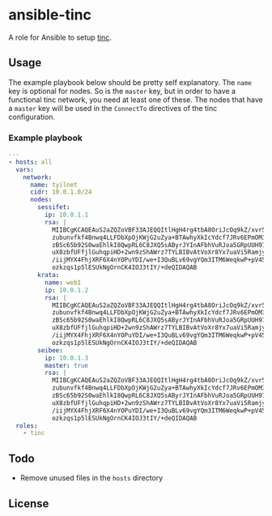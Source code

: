 # ansible-tinc
A role for Ansible to setup [tinc][tinc].

## Usage
The example playbook below should be pretty self explanatory. The `name` key is
optional for nodes. So is the `master` key, but in order to have a functional
tinc network, you need at least one of these. The nodes that have a `master` key
will be used in the `ConnectTo` directives of the tinc configuration.

### Example playbook
```yaml
---
- hosts: all
  vars:
    network:
      name: tyilnet
      cidr: 10.0.1.0/24
      nodes:
        sessifet:
          ip: 10.0.1.1
          rsa: |
            MIIBCgKCAQEAuS2aZQZoVBF33AJEQQItlHgH4rg4tbA8OriJcOq9kZ/xvr53k5q4
            zubunvfkf4Bnwq4LLFDbXpOjKWjG2uZya+BTAwhyXkIcYdcf7JRv6EPmOM3G2p2q
            zBSc65b92S0waEhlkI8QwpRL6C8JXQ5sAByrJYInAFbhVuRJoa5GRpUUH97Owix0
            uX8zbfUFfjlGuhqpiHD+2wn9zShAWrz7TYLBIBvAtVoXr8Yx7uaVi5Ramjye0aCM
            /iijMYX4FhjXRF6X4nYOPuYDI/we+I3QuBLv69vgYQm3ITM6WeqkwP+pV45dqx98
            ozkzqs1p5lESUkNgOrnCK4IOJ3tIY/+deQIDAQAB
        krata:
          name: web1
          ip: 10.0.1.2
          rsa: |
            MIIBCgKCAQEAuS2aZQZoVBF33AJEQQItlHgH4rg4tbA8OriJcOq9kZ/xvr53k5q4
            zubunvfkf4Bnwq4LLFDbXpOjKWjG2uZya+BTAwhyXkIcYdcf7JRv6EPmOM3G2p2q
            zBSc65b92S0waEhlkI8QwpRL6C8JXQ5sAByrJYInAFbhVuRJoa5GRpUUH97Owix0
            uX8zbfUFfjlGuhqpiHD+2wn9zShAWrz7TYLBIBvAtVoXr8Yx7uaVi5Ramjye0aCM
            /iijMYX4FhjXRF6X4nYOPuYDI/we+I3QuBLv69vgYQm3ITM6WeqkwP+pV45dqx98
            ozkzqs1p5lESUkNgOrnCK4IOJ3tIY/+deQIDAQAB
        seibee:
          ip: 10.0.1.3
          master: true
          rsa: |
            MIIBCgKCAQEAuS2aZQZoVBF33AJEQQItlHgH4rg4tbA8OriJcOq9kZ/xvr53k5q4
            zubunvfkf4Bnwq4LLFDbXpOjKWjG2uZya+BTAwhyXkIcYdcf7JRv6EPmOM3G2p2q
            zBSc65b92S0waEhlkI8QwpRL6C8JXQ5sAByrJYInAFbhVuRJoa5GRpUUH97Owix0
            uX8zbfUFfjlGuhqpiHD+2wn9zShAWrz7TYLBIBvAtVoXr8Yx7uaVi5Ramjye0aCM
            /iijMYX4FhjXRF6X4nYOPuYDI/we+I3QuBLv69vgYQm3ITM6WeqkwP+pV45dqx98
            ozkzqs1p5lESUkNgOrnCK4IOJ3tIY/+deQIDAQAB
  roles:
    - tinc
```

## Todo
- Remove unused files in the `hosts` directory

## License

[tinc]: https://www.tinc-vpn.org/
